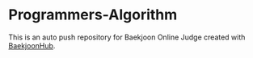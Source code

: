 # Programmers-Algorithm
This is an auto push repository for Baekjoon Online Judge created with [BaekjoonHub](https://github.com/BaekjoonHub/BaekjoonHub).
